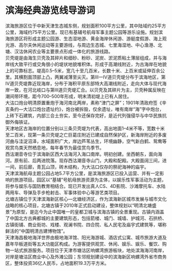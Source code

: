 # 滨海经典游览线导游词  
滨海旅游区位于中新天津生态城东侧，规划面积100平方公里，其中陆域约25平方公里，海域约75平方公里。现已有基辅号航母军事主题公园等游乐设施。规划滨海旅游区将形成主题公园游、生态湿地游、黄金海岸休闲游、游艇度假游、海上观光游、高尔夫休闲运动等主要游线，与周边生态城、七里海湿地、中心渔港、北塘、汉沽休闲农业等主要景点形成一体化的旅游线路。  
贝壳堤是由海生贝壳及其碎片和细砂、粉砂、泥炭、淤泥质粘土薄层组成，并与海岸线大致平行或交角很小的堤状地貌堆积体。形成于高潮线附近，为古海岸在地貌上的可靠标志。堤高0.5–5米，宽几十至几百米，长数十米、上百米或延伸百余公里。其横割面顶部上凸，两翼减薄至尖灭。第Ⅲ一Ⅳ道贝壳堤分布于滨海地区，第Ⅳ道贝壳堤靠近现海岸，分布于海积平原东部特大高潮线附近，走向大体与现代海岸一致，在河北岐口与第Ⅲ道贝壳堤汇合。以贝壳及其碎片为主，贝壳种属反映在潮间带环境，距今700–500年形成，明末清初堤上已有人居住。  
大沽口炮台明清原置重炮于海河南北两岸，素称“津门之屏”；1901年清政府签《辛亥条约—大沽口炮台遗址约》，炮台被拆毁，仅余遗址，唯有南岸“海”字中炮台，上砖下石建筑，内部三合土夯实，至今还保存完好，是近代列强侵华与中华民族抗御外侮铁证。  
天津地区古海岸的位置分别以三条贝壳堤为代表，高出地面1–4米不等，宽数十米至二百米，现第一条贝壳堤之亡巨葛庄附近已建成自然保护区，新海岸附近的多废河曲与洼淀沼泽，水域面积广大，岸边芦苇丛生，环境幽静，空气新白鹤、鸳鸯等观赏鸟类天然栖息地，每年春节为最佳赏鸟季节。  
西沽潮音寺位于滨海新区西大沽海河入海口南岸。明初创建。坐西朝东，面向海河。原有前、后两进院落。现存西沽潮音寺山门，大殿和配殿。大殿面阔三间，进一间，前后廊，青瓦山顶，砖木结构，为大沽口仅存的祭祀海神的庙宇。  
天津滨海航母主题公园占地5.7平方公里，是滨海旅游区已投入运营、并有一定影响的旅游项目。园区以“基辅”号航母旅游资源为主体，以娱乐性军事活动为主题，将参与娱乐与国防教育相结合。现已开发出真人CS、4D影院、沙滩摩托车、水陆两用车、导弹及手步枪射击、军事体验中心等游艺类项目。  
北塘古镇位于天津滨海新区核心—北塘经济区，作为滨海新区城市发展与城市文化战略的核心项目，北塘古镇于2010年正式启动建设，整体规划以“明清北塘盛景”为原型，是迄今为止中国唯一的皇都卫城与滨海古镇的全景重现。古镇内涵盖了中国北方古典都城的主要建筑形态，包括箭楼、城门、城墙、护城河、石拱桥、古镇街铺、商业街坊、戏楼、观澜书院、四合院、私人民宅及庙宇式建筑等，堪称鲜活的“中国明清古建博物馆”。  
天津海昌极地海洋世界由极地海洋馆、阳光海游城、酒店式公寓、城市旅游大道及嘉年华板道街等五大功能区构成。为游客提供观赏、休闲、娱乐、娱乐、餐饮、购物一站式旅游服务。项目位于天津市塘沽区响螺湾旅游板块，地处滨海海河南岸，对岸是塘沽区商业中心及外滩公园；东邻规划建设中的滨海新区响螺湾外省市商务区，整体投资36亿人民币，占地面积19.3万平方米。  
<!-- Last processed: 2025-07-22 03:44:26 -->
